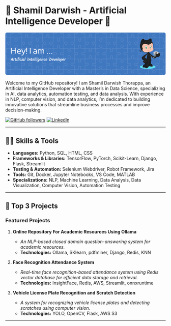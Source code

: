 # 🌟 Shamil Darwish - Artificial Intelligence Developer 🌟

![Profile Banner](https://github.com/DarwishDS/DarwishDS/blob/main/github-header-image.png)

Welcome to my GitHub repository! I am Shamil Darwish Thorappa, an Artificial Intelligence Developer with a Master’s in Data Science, specializing in AI, data analytics, automation testing, and data analysis. With experience in NLP, computer vision, and data analytics, I’m dedicated to building innovative solutions that streamline business processes and improve decision-making.

[![GitHub followers](https://img.shields.io/github/followers/DarwishDS?style=social)](https://github.com/DarwishDS)
[![LinkedIn](https://img.shields.io/badge/LinkedIn-Connect-blue)](https://www.linkedin.com/in/shamil-darwish)


---
## 🧑‍💻 Skills & Tools

- **Languages:** Python, SQL, HTML, CSS
- **Frameworks & Libraries:** TensorFlow, PyTorch, Scikit-Learn, Django, Flask, Streamlit
- **Testing & Automation:** Selenium Webdriver, Robot Framework, Jira
- **Tools:** Git, Docker, Jupyter Notebooks, VS Code, MATLAB
- **Specializations:** NLP, Machine Learning, Data Analysis, Data Visualization, Computer Vision, Automation Testing

---
## 📂 Top 3 Projects

### Featured Projects

1. **Online Repository For Academic Resources Using Ollama**
   - *An NLP-based closed domain question-answering system for academic resources.*
   - **Technologies:** Ollama, SKlearn, pdfminer, Django, Redis, KNN

2. **Face Recognition Attendance System**
   - *Real-time face recognition-based attendance system using Redis vector database for efficient data storage and retrieval.*
   - **Technologies:** InsightFace, Redis, AWS, Streamlit, onnxruntime

3. **Vehicle License Plate Recognition and Scratch Detection**
   - *A system for recognizing vehicle license plates and detecting scratches using computer vision.*
   - **Technologies:** YOLO, OpenCV, Flask, AWS S3

---
